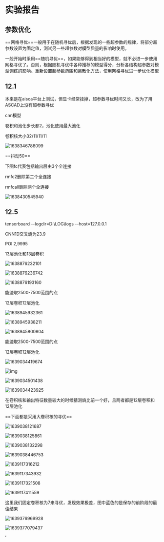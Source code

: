 # 实验报告



## 参数优化

 ==网格寻优==一般用于在随机寻优后，根据发现的一些超参数的规律，将部分超参数设置为固定值，测试另一些超参数对模型质量的影响时使用。

一般开始时采用==随机寻优==，如果能够得到相当好的模型，就不必进一步使用网格寻优了。否则，根据随机寻优中各种推荐的模型得分，分析各结构超参数对模型训练的影响。重新设置超参数范围和离散化方法，使用网格寻优进一步优化模型





## 12.1

本来是在aisca平台上测试，但显卡经常挂掉，超参数寻优时间又长，改为了用ASCAD上没有超参数寻优

cnn模型

卷积和池化步长都2，池化使用最大池化

卷积核大小32/11/11/11

![1638346788099](12.1实验报告.assets/1638346788099.png)

==抖动50==

下图fc代表包括输出层由3个全连接

rmfc2删除第二个全连接

rmfcall删除两个全连接

![1638430545940](12.1实验报告.assets/1638430545940.png)



## 12.5

tensorboard --logdir=D:\LOG\logs --host=127.0.0.1

CNN1D交叉熵为23.9

POI 2,9995

13层池化和13层卷积

![1638876232101](12.1实验报告.assets/1638876232101.png)

![1638876236742](12.1实验报告.assets/1638876236742.png)

![1638876193160](12.1实验报告.assets/1638876193160.png)





能迹取2500-7500范围的点

12层卷积12层池化

![1638945932361](12.1实验报告.assets/1638945932361.png)

![1638945938211](12.1实验报告.assets/1638945938211.png)

![1638945800804](12.1实验报告.assets/1638945800804.png)





能迹取2500-7500范围的点

12层卷积12层池化

![1639034419674](12.1实验报告.assets/1639034419674.png)

![img](file:///C:\Users\ASUS\AppData\Roaming\Tencent\Users\869584715\QQ\WinTemp\RichOle\8[]59{AIPZO1Q0Q6WXBZI@H.png)

![1639034501438](12.1实验报告.assets/1639034501438.png)

![1639034423925](12.1实验报告.assets/1639034423925.png)

在卷积核和输出特征数量较大的时候猜测熵比前一个好，且两者都是12层卷积和12层池化



==下面都是采用大卷积核的寻优==

![1639038121687](12.1实验报告.assets/1639038121687.png)

![1639038125861](12.1实验报告.assets/1639038125861.png)

![1639038132298](12.1实验报告.assets/1639038132298.png)

![1639038446753](12.1实验报告.assets/1639038446753.png)







![1639117316212](12.1实验报告.assets/1639117316212.png)

![1639117343932](12.1实验报告.assets/1639117343932.png)

![1639117321508](12.1实验报告.assets/1639117321508.png)

![1639117411559](12.1实验报告.assets/1639117411559.png)



这里我们固定卷积核为7来寻优，发现效果极差，图中蓝色的是保存的前阶段的最佳结果



![1639376969928](12.1实验报告.assets/1639376969928.png)

![1639377079437](12.1实验报告.assets/1639377079437.png)

‘















